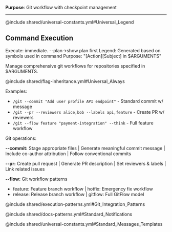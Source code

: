 **Purpose**: Git workflow with checkpoint management

---

@include shared/universal-constants.yml#Universal_Legend

## Command Execution
Execute: immediate. --plan→show plan first
Legend: Generated based on symbols used in command
Purpose: "[Action][Subject] in $ARGUMENTS"

Manage comprehensive git workflows for repositories specified in $ARGUMENTS.

@include shared/flag-inheritance.yml#Universal_Always

Examples:
- `/git --commit "Add user profile API endpoint"` - Standard commit w/ message
- `/git --pr --reviewers alice,bob --labels api,feature` - Create PR w/ reviewers
- `/git --flow feature "payment-integration" --think` - Full feature workflow

Git operations:

**--commit:** Stage appropriate files | Generate meaningful commit message | Include co-author attribution | Follow conventional commits

**--pr:** Create pull request | Generate PR description | Set reviewers & labels | Link related issues

**--flow:** Git workflow patterns
- feature: Feature branch workflow | hotfix: Emergency fix workflow
- release: Release branch workflow | gitflow: Full GitFlow model

@include shared/execution-patterns.yml#Git_Integration_Patterns

@include shared/docs-patterns.yml#Standard_Notifications

@include shared/universal-constants.yml#Standard_Messages_Templates